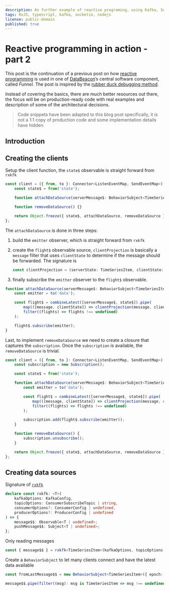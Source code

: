 ```yaml
---
description: An further example of reactive programing, using Kafka, Socket.IO and TypeScript
tags: RxJS, typescript, kafka, socketio, nodejs
license: public-domain
published: true
---
```


# Reactive programming in action - part 2

This post is the continuation of a previous post on how [reactive programming](https://reactivex.io/) is used in one of [DataBeacon](www.databeacon.aero)’s central software component, called _Funnel_. The post is inspired by the [rubber duck debugging method](https://rubberduckdebugging.com/).

Instead of covering the basics, there are much better resources out there, the focus will be on production-ready code with real examples and description of some of the architectural decisions.

> Code snippets have been adapted to this blog post specifically, it is not a 1:1 copy of production code and some implementation details have hidden.

## Introduction

## Creating the clients

Setup the client function, the `state$` observable is straight forward from `rxkfk`

```typescript
const client = ({ from, to }: Connector<ListenEventMap, SendEventMap>) => {
    const state$ = from('state');

    function attachDataSource(serverMessage$: BehaviorSubject<TimeSeriesItem>) {}

    function removeDataSource() {}

    return Object.freeze({ state$, attachDataSource, removeDataSource });
};
```

The `attachDataSource` is done in three steps:

1.  build the `emitter` observer, which is straight forward from `rxkfk`

2.  create the `flight$` observable source, `clientProjection` is basically a `message` filter that uses `clientState` to determine if the message should be forwarded. The signature is

    ```typescript
    const clientProjection = (serverState: TimeSeriesItem, clientState: ClientState) => TimeSeriesItem;
    ```

3.  finally subscribe the `emitter` observer to the `flight$` observable.

```typescript
function attachDataSource(serverMessage$: BehaviorSubject<TimeSeriesItem>) {
    const emitter = to('data');

    const flight$ = combineLatest([serverMessage$, state$]).pipe(
        map(([message, clientState]) => clientProjection(message, clientState)),
        filter((flights) => flights !== undefined)
    );

    flight$.subscribe(emitter);
}
```

Last, to implement `removeDataSource` we need to create a closure that captures the `subscription`. Once the `subscription` is available, the `removeDataSource` is trivial.

```typescript
const client = ({ from, to }: Connector<ListenEventMap, SendEventMap>) => {
    const subscription = new Subscription();

    const state$ = from('state');

    function attachDataSource(serverMessage$: BehaviorSubject<TimeSeriesItem>) {
        const emitter = to('data');

        const flight$ = combineLatest([serverMessage$, state$]).pipe(
            map(([message, clientState]) => clientProjection(message, clientState)),
            filter((flights) => flights !== undefined)
        );

        subscription.add(flight$.subscribe(emitter));
    }

    function removeDataSource() {
        subscription.unsubscribe();
    }

    return Object.freeze({ state$, attachDataSource, removeDataSource });
};
```

## Creating data sources

Signature of [`rxkfk`](https://www.npmjs.com/package/rxjs-kafka)

```typescript
declare const rxkfk: <T>(
    kafkaOptions: KafkaConfig,
    topicOptions: ConsumerSubscribeTopic | string,
    consumerOptions?: ConsumerConfig | undefined,
    producerOptions?: ProducerConfig | undefined
) => {
    message$$: Observable<T | undefined>;
    pushMessage$$: Subject<T | undefined>;
};
```

Only reading messages

```typescript
const { message$$ } = rxkfk<TimeSeriesItem>(kafkaOptions, topicOptions, consumerOptions);
```

Create a `BehaviorSubject` to let many clients connect and have the latest data available

```typescript
const fromLastMessage$$ = new BehaviorSubject<TimeSeriesItem>({ epoch: undefined, flights: [] });

message$$.pipe(filter((msg): msg is TimeSeriesItem => msg !== undefined)).subscribe(fromLastMessage$$);
```
